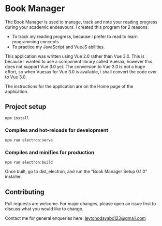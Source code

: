 # Book Manager

The Book Manager is used to manage, track and note your reading progress during your academic endeavours. I created this program for 
2 reasons:
- To track my reading progress, because I prefer to read to learn programming concepts. 
- To practice my JavaScript and VueJS abilities. 

This application was written using Vue 2.0 rather than Vue 3.0. This is 
because I wanted to use a component library called Vuesax, however this does not support Vue 3.0 yet. The conversion to Vue 3.0
is not a huge effort, so when Vuesax for Vue 3.0 is available, I shall convert the code over to Vue 3.0. 

The instructions for the application are on the Home page of the application.

## Project setup
```
npm install
```

### Compiles and hot-reloads for development
```
npm run electron:serve
```

### Compiles and minifies for production
```
npm run electron:build
```

Once built, go to dist_electron, and run the "Book Manager Setup 0.1.0" installer. 

## Contributing
Pull requests are welcome. For major changes, please open an issue first to discuss what you would like to change.

Contact me for general enqueries here: leytonodayabc123@gmail.com

